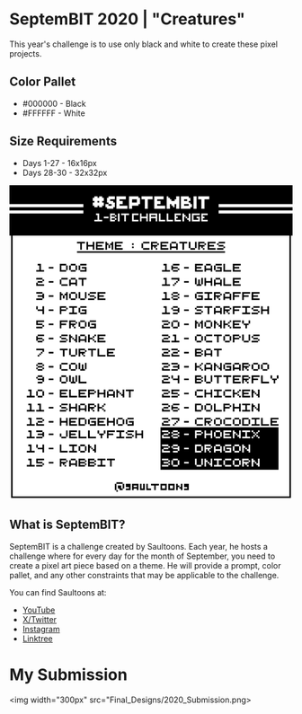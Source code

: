 # SeptemBIT 2020 | "Creatures"

This year's challenge is to use only black and white to create these pixel projects.

## Color Pallet
- #000000 - Black
- #FFFFFF - White

## Size Requirements
- Days 1-27 - 16x16px
- Days 28-30 - 32x32px

![](Challenge_Files/Septembit2020_Prompts.png)

## What is SeptemBIT?

SeptemBIT is a challenge created by Saultoons. Each year, he hosts a challenge where for every day for the month of September, you need to create a pixel art piece based on a theme. He will provide a prompt, color pallet, and any other constraints that may be applicable to the challenge.

You can find Saultoons at: 
- [YouTube](https://www.youtube.com/@saultoons)
- [X/Twitter](https://x.com/saultoons)
- [Instagram](https://www.instagram.com/saultoons)
- [Linktree](https://linktr.ee/saultoons)

# My Submission
<img width="300px" src="Final_Designs/2020_Submission.png>